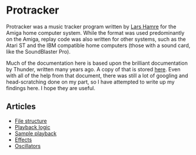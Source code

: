 # Protracker

Protracker was a music tracker program written by [Lars Hamre](http://janeway.exotica.org.uk/author.php?id=5273) for the Amiga home computer system. While the format was used predominantly on the Amiga, replay code was also written for other systems, such as the Atari ST and the IBM compatible home computers (those with a sound card, like the SoundBlaster Pro).

Much of the documentation here is based upon the brilliant documentation by Thunder, written many years ago. A copy of that is stored [here](MODFIL12.TXT). Even with all of the help from that document, there was still a lot of googling and head-scratching done on my part, so I have attempted to write up my findings here. I hope they are useful.

## Articles

* [File structure](file-structure.md)
* [Playback logic](playback-logic.md)
* [Sample playback](samples.md)
* [Effects](effects.md)
* [Oscillators](oscillators.md)
